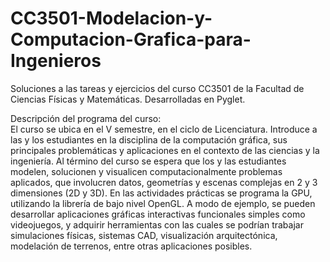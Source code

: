 # CC3501-Modelacion-y-Computacion-Grafica-para-Ingenieros
Soluciones a las tareas y ejercicios del curso CC3501 de la Facultad de Ciencias Físicas y Matemáticas. Desarrolladas en Pyglet.

Descripción del programa del curso: \
El curso se ubica en el V semestre, en el ciclo de Licenciatura. Introduce a las y los estudiantes en la disciplina de la computación gráfica, sus principales problemáticas y aplicaciones en el contexto de las ciencias y la ingeniería. Al término del curso se espera que los y las estudiantes modelen, solucionen y visualicen computacionalmente problemas aplicados, que involucren datos, geometrías y escenas complejas en 2 y 3 dimensiones (2D y 3D). En las actividades prácticas se programa la GPU, utilizando la librería de bajo nivel OpenGL. A modo de ejemplo, se pueden desarrollar aplicaciones gráficas interactivas funcionales simples como videojuegos, y adquirir herramientas con las cuales se podrían trabajar simulaciones físicas, sistemas CAD, visualización arquitectónica, modelación de terrenos, entre otras aplicaciones posibles.
